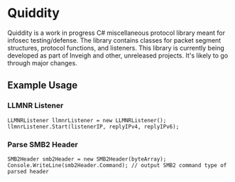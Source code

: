 # Quiddity

Quiddity is a work in progress C# miscellaneous protocol library meant for infosec testing/defense. The library contains classes for packet segment structures, protocol functions, and listeners. This library is currently being developed as part of Inveigh and other, unreleased projects. It's likely to go through major changes.

## Example Usage

### LLMNR Listener

```
LLMNRListener llmnrListener = new LLMNRListener();
llmnrListener.Start(listenerIP, replyIPv4, replyIPv6);
```
### Parse SMB2 Header
```
SMB2Header smb2Header = new SMB2Header(byteArray);
Console.WriteLine(smb2Header.Command); // output SMB2 command type of parsed header
```
